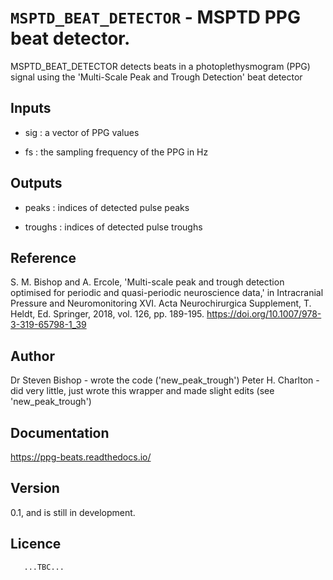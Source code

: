 # `MSPTD_BEAT_DETECTOR` - MSPTD PPG beat detector.
MSPTD_BEAT_DETECTOR detects beats in a photoplethysmogram (PPG) signal
using the 'Multi-Scale Peak and Trough Detection' beat detector

##  Inputs
+   sig : a vector of PPG values
    
+   fs  : the sampling frequency of the PPG in Hz
    
##  Outputs
+   peaks : indices of detected pulse peaks
    
+   troughs : indices of detected pulse troughs
    
##  Reference
S. M. Bishop and A. Ercole, 'Multi-scale peak and trough detection optimised for periodic and quasi-periodic neuroscience data,' in Intracranial Pressure and Neuromonitoring XVI. Acta Neurochirurgica Supplement, T. Heldt, Ed. Springer, 2018, vol. 126, pp. 189-195. <https://doi.org/10.1007/978-3-319-65798-1_39>

##  Author
Dr Steven Bishop - wrote the code ('new_peak_trough')
Peter H. Charlton - did very little, just wrote this wrapper and made slight edits (see 'new_peak_trough')

##  Documentation
<https://ppg-beats.readthedocs.io/>

##  Version
0.1, and is still in development.

##  Licence
       ...TBC...
